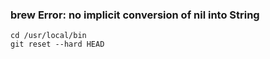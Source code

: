 ### brew Error: no implicit conversion of nil into String
```
cd /usr/local/bin
git reset --hard HEAD
```